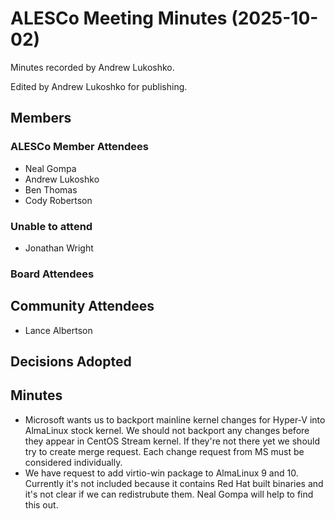 # ALESCo Meeting Minutes (2025-10-02)

Minutes recorded by Andrew Lukoshko.

Edited by Andrew Lukoshko for publishing.

## Members

### ALESCo Member Attendees

- Neal Gompa
- Andrew Lukoshko
- Ben Thomas
- Cody Robertson

### Unable to attend

- Jonathan Wright

### Board Attendees

## Community Attendees

- Lance Albertson

## Decisions Adopted

## Minutes

- Microsoft wants us to backport mainline kernel changes for Hyper-V into AlmaLinux stock kernel. We should not backport any changes before they appear in CentOS Stream kernel. If they're not there yet we should try to create merge request. Each change request from MS must be considered individually.
- We have request to add virtio-win package to AlmaLinux 9 and 10. Currently it's not included because it contains Red Hat built binaries and it's not clear if we can redistrubute them. Neal Gompa will help to find this out.
